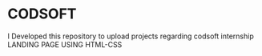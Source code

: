 # CODSOFT
I Developed this repository to upload projects regarding codsoft internship
LANDING PAGE USING HTML-CSS
